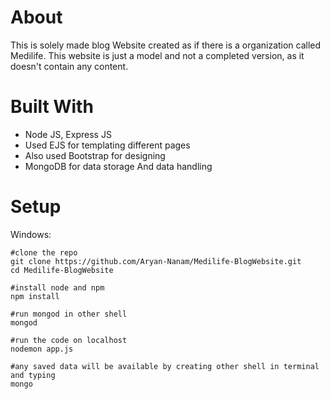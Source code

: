 # About
This is solely made blog Website created as if there is a organization called Medilife.
This website is just a model and not a completed version, as it doesn't contain any content.
# Built With
- Node JS, Express JS
- Used EJS for templating different pages
- Also used Bootstrap for designing
- MongoDB for data storage And data handling
# Setup
Windows:
```
#clone the repo
git clone https://github.com/Aryan-Nanam/Medilife-BlogWebsite.git
cd Medilife-BlogWebsite

#install node and npm
npm install

#run mongod in other shell
mongod

#run the code on localhost
nodemon app.js

#any saved data will be available by creating other shell in terminal and typing
mongo

```
